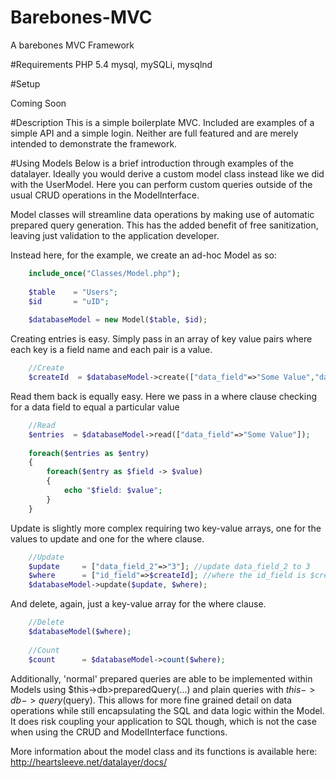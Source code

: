 # Barebones-MVC
A barebones MVC Framework

#Requirements
PHP 5.4
mysql, mySQLi, mysqlnd

#Setup

Coming Soon

#Description
This is a simple boilerplate MVC. Included are examples of a simple API and a simple login. Neither are full featured and are merely intended to demonstrate the framework.

#Using Models
Below is a brief introduction through examples of the datalayer. Ideally you would derive a custom model class instead like we did with the UserModel. Here you can perform custom queries outside of the usual CRUD operations in the ModelInterface.

Model classes will streamline data operations by making use of automatic prepared query generation. This has the added benefit of free sanitization, leaving just validation to the application developer.

Instead here, for the example, we create an ad-hoc Model as so:
```php
	include_once("Classes/Model.php");
	
	$table    = "Users";
	$id       = "uID";
	
	$databaseModel = new Model($table, $id);
```

Creating entries is easy. Simply pass in an array of key value pairs where each key is a field name and each pair is a value.
```php	
	//Create
	$createId  = $databaseModel->create(["data_field"=>"Some Value","data_field_2"=>1]);
```

Read them back is equally easy. Here we pass in a where clause checking for a data field to equal a particular value
```php
	//Read
	$entries  = $databaseModel->read(["data_field"=>"Some Value"]);
	
	foreach($entries as $entry)
	{
		foreach($entry as $field -> $value)
		{
			echo "$field: $value";
		}
	}
```

Update is slightly more complex requiring two key-value arrays, one for the values to update and one for the where clause.
```php
	//Update
	$update     = ["data_field_2"=>"3"]; //update data_field_2 to 3
	$where      = ["id_field"=>$createId]; //where the id_field is $createId
	$databaseModel->update($update, $where);
```

And delete, again, just a key-value array for the where clause.
```php
	//Delete
	$databaseModel($where);
	
	//Count
	$count      = $databaseModel->count($where);
```

Additionally, 'normal' prepared queries are able to be implemented within Models using $this->db>preparedQuery(...) and plain queries with $this->db->query($query). This allows for more fine grained detail on data operations while still encapsulating the SQL and data logic within the Model. It does risk coupling your application to SQL though, which is not the case when using the CRUD and ModelInterface functions.


More information about the model class and its functions is available here: http://heartsleeve.net/datalayer/docs/
